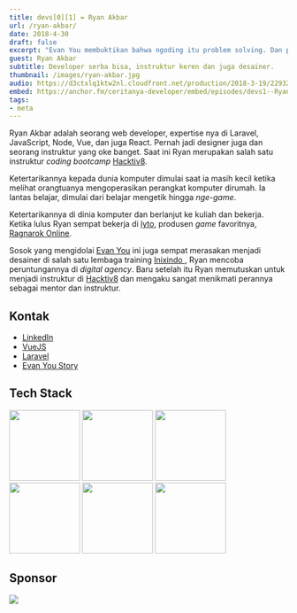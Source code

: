 ```yaml
---
title: devs[0][1] = Ryan Akbar
url: /ryan-akbar/
date: 2018-4-30
draft: false
excerpt: "Evan You membuktikan bahwa ngoding itu problem solving. Dan programming itu all about problem solving."
guest: Ryan Akbar
subtitle: Developer serba bisa, instruktur keren dan juga desainer.
thumbnail: /images/ryan-akbar.jpg
audio: https://d3ctxlq1ktw2nl.cloudfront.net/production/2018-3-19/2293274-22050-1-b6d8ab15d835.m4a
embed: https://anchor.fm/ceritanya-developer/embed/episodes/devs1--Ryan-Akbar-e199tf
tags:
- meta
---
```


Ryan Akbar adalah seorang web developer, expertise nya di Laravel, JavaScript,
Node, Vue, dan juga React. Pernah jadi designer juga dan seorang instruktur yang
oke banget. Saat ini Ryan merupakan salah satu instruktur _coding bootcamp_ [Hacktiv8](https://hacktiv8.com/).

Ketertarikannya kepada dunia komputer dimulai saat ia masih kecil ketika melihat
orangtuanya mengoperasikan perangkat komputer dirumah. Ia lantas belajar,
dimulai dari belajar mengetik hingga _nge-game_.

Ketertarikannya di dinia komputer dan berlanjut ke kuliah dan bekerja. Ketika
lulus Ryan sempat bekerja di [lyto](https://www.lytogame.com), produsen _game_
favoritnya, [Ragnarok Online](http://www.playragnarok.com/).

Sosok yang mengidolai [Evan You](http://evanyou.me/) ini juga sempat merasakan menjadi desainer di salah satu lembaga training [ Inixindo ](http://www.inixindo.co.id/), Ryan
mencoba peruntungannya di _digital agency_. Baru setelah itu Ryan memutuskan
untuk menjadi instruktur di [Hacktiv8](https://hacktiv8.com/) dan mengaku sangat
menikmati perannya sebagai mentor dan instruktur.

## Kontak

* [LinkedIn](https://www.linkedin.com/in/ryan-akbar-8b50b755/)
* [VueJS](https://vuejs.org/)
* [Laravel](https://laravel.com/)
* [Evan You Story](https://github.com/open-source/stories/yyx990803)

## Tech Stack

<img src="https://nodejs.org/static/images/logos/nodejs-new-pantone-black.png" width="128" />
<img src="https://cdn.worldvectorlogo.com/logos/php-1.svg" width="128" />
<img src="https://seeklogo.com/images/L/laravel-framework-logo-C10176EC8C-seeklogo.com.png" width="128" />
<img src="https://dwglogo.com/wp-content/uploads/2017/09/Vue-logo-001.svg" width="128" />
<img src="https://logos-download.com/wp-content/uploads/2016/09/React_logo_wordmark.png" width="128" />
<img src="https://www.xlsoft.com/en/products/jetbrains/images/logo_WebStorm.png" width="128" />

## Sponsor

<a style="background-image: none !important;" href="https://hacktiv8.com" target="_blank"><img src="https://hacktiv8.com/img/logo-hacktiv8_bordered--md5--f7ee5fc69819b5ef3849344c119f5e18.png" /></a>
